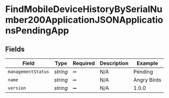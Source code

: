 # FindMobileDeviceHistoryBySerialNumber200ApplicationJSONApplicationsPendingApp


## Fields

| Field              | Type               | Required           | Description        | Example            |
| ------------------ | ------------------ | ------------------ | ------------------ | ------------------ |
| `managementStatus` | *string*           | :heavy_minus_sign: | N/A                | Pending            |
| `name`             | *string*           | :heavy_minus_sign: | N/A                | Angry Birds        |
| `version`          | *string*           | :heavy_minus_sign: | N/A                | 1.0.0              |